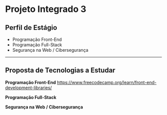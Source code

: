 # Projeto Integrado 3

## Perfil de Estágio

- Programação Front-End
- Programação Full-Stack
- Segurança na Web / Cibersegurança

---

## Proposta de Tecnologias a Estudar

**Programação Front-End**
https://www.freecodecamp.org/learn/front-end-development-libraries/

**Programação Full-Stack**


**Segurança na Web / Cibersegurança**
